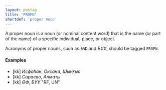```yaml
---
layout: postag
title: 'PROPN'
shortdef: 'proper noun'
---
```


A proper noun is a noun (or nominal content word) that is the name (or
part of the name) of a specific individual, place, or object.

Acronyms of proper nouns, such as *ӨФ* and *БҰҰ*, should be tagged `PROPN`.

#### Examples

* [kk] _Исфаһан_, _Оксана_, _Шыңғыс_
* [kk] _Сараево_, _Алматы_
* [kk] _ӨФ_, _БҰҰ_ "RF, UN"
<!-- Interlanguage links updated Po 6. listopadu 2023, 21:41:29 CET -->
